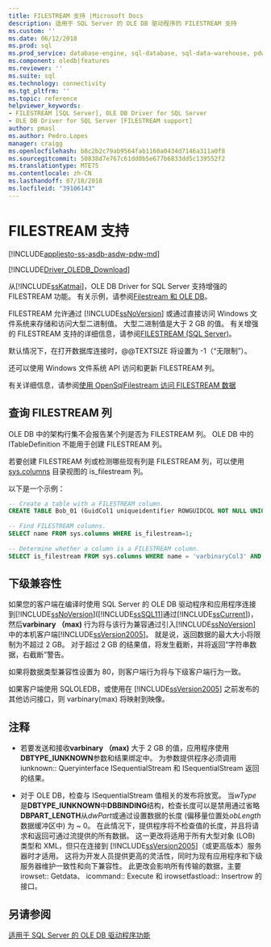 ```yaml
---
title: FILESTREAM 支持 |Microsoft Docs
description: 适用于 SQL Server 的 OLE DB 驱动程序的 FILESTREAM 支持
ms.custom: ''
ms.date: 06/12/2018
ms.prod: sql
ms.prod_service: database-engine, sql-database, sql-data-warehouse, pdw
ms.component: oledb|features
ms.reviewer: ''
ms.suite: sql
ms.technology: connectivity
ms.tgt_pltfrm: ''
ms.topic: reference
helpviewer_keywords:
- FILESTREAM [SQL Server], OLE DB Driver for SQL Server
- OLE DB Driver for SQL Server [FILESTREAM support]
author: pmasl
ms.author: Pedro.Lopes
manager: craigg
ms.openlocfilehash: b8c2b2c79ab9564fab1160a0434d7146a311a0f8
ms.sourcegitcommit: 50838d7e767c61dd0b5e677b6833dd5c139552f2
ms.translationtype: MTE75
ms.contentlocale: zh-CN
ms.lasthandoff: 07/18/2018
ms.locfileid: "39106143"
---
```

# <a name="filestream-support"></a>FILESTREAM 支持
[!INCLUDE[appliesto-ss-asdb-asdw-pdw-md](../../../includes/appliesto-ss-asdb-asdw-pdw-md.md)]

[!INCLUDE[Driver_OLEDB_Download](../../../includes/driver_oledb_download.md)]

从[!INCLUDE[ssKatmai](../../../includes/sskatmai-md.md)]，OLE DB Driver for SQL Server 支持增强的 FILESTREAM 功能。 有关示例，请参阅[Filestream 和 OLE DB](../../oledb/ole-db-how-to/filestream/filestream-and-ole-db.md)。  

FILESTREAM 允许通过 [!INCLUDE[ssNoVersion](../../../includes/ssnoversion-md.md)] 或通过直接访问 Windows 文件系统来存储和访问大型二进制值。 大型二进制值是大于 2 GB 的值。 有关增强的 FILESTREAM 支持的详细信息，请参阅[FILESTREAM &#40;SQL Server&#41;](../../../relational-databases/blob/filestream-sql-server.md)。  
  
默认情况下，在打开数据库连接时，@@TEXTSIZE 将设置为 -1（“无限制”）。  
  
还可以使用 Windows 文件系统 API 访问和更新 FILESTREAM 列。  
  
有关详细信息，请参阅[使用 OpenSqlFilestream 访问 FILESTREAM 数据](../../../relational-databases/blob/access-filestream-data-with-opensqlfilestream.md)  
  
## <a name="querying-for-filestream-columns"></a>查询 FILESTREAM 列  
OLE DB 中的架构行集不会报告某个列是否为 FILESTREAM 列。 OLE DB 中的 ITableDefinition 不能用于创建 FILESTREAM 列。    
  
若要创建 FILESTREAM 列或检测哪些现有列是 FILESTREAM 列，可以使用 [sys.columns](../../../relational-databases/system-catalog-views/sys-columns-transact-sql.md) 目录视图的 is_filestream 列。  
  
以下是一个示例：  
  
```sql  
-- Create a table with a FILESTREAM column.  
CREATE TABLE Bob_01 (GuidCol1 uniqueidentifier ROWGUIDCOL NOT NULL UNIQUE DEFAULT NEWID(), IntCol2 int, varbinaryCol3 varbinary(max) FILESTREAM);  
  
-- Find FILESTREAM columns.  
SELECT name FROM sys.columns WHERE is_filestream=1;  
  
-- Determine whether a column is a FILESTREAM column.  
SELECT is_filestream FROM sys.columns WHERE name = 'varbinaryCol3' AND object_id IN (SELECT object_id FROM sys.tables WHERE name='Bob_01');  
```  
  
## <a name="down-level-compatibility"></a>下级兼容性  
如果您的客户端在编译时使用 SQL Server 的 OLE DB 驱动程序和应用程序连接到[!INCLUDE[ssNoVersion](../../../includes/ssnoversion-md.md)]([!INCLUDE[ssSQL11](../../../includes/sssql11-md.md)]通过[!INCLUDE[ssCurrent](../../../includes/sscurrent-md.md)])，然后**varbinary （max)** 行为将与该行为兼容通过引入[!INCLUDE[ssNoVersion](../../../includes/ssnoversion-md.md)]中的本机客户端[!INCLUDE[ssVersion2005](../../../includes/ssversion2005-md.md)]。 就是说，返回数据的最大大小将限制为不超过 2 GB。 对于超过 2 GB 的结果值，将发生截断，并将返回“字符串数据，右截断”警告。 
  
如果将数据类型兼容性设置为 80，则客户端行为将与下级客户端行为一致。  
  
如果客户端使用 SQLOLEDB，或使用在 [!INCLUDE[ssVersion2005](../../../includes/ssversion2005-md.md)] 之前发布的其他访问接口，则 varbinary(max) 将映射到映像。  
  
## <a name="comments"></a>注释
- 若要发送和接收**varbinary （max)** 大于 2 GB 的值，应用程序使用**DBTYPE_IUNKNOWN**参数和结果绑定中。 为参数提供程序必须调用 iunknown:: Queryinterface ISequentialStream 和 ISequentialStream 返回的结果。  

-  对于 OLE DB，检查与 ISequentialStream 值相关的发布将放宽。 当*wType*是**DBTYPE_IUNKNOWN**中**DBBINDING**结构，检查长度可以是禁用通过省略**DBPART_LENGTH**从*dwPart*或通过设置数据的长度 (偏移量位置处*obLength*数据缓冲区中) 为 ~ 0。 在此情况下，提供程序将不检查值的长度，并且将请求和返回可通过流提供的所有数据。 这一更改将适用于所有大型对象 (LOB) 类型和 XML，但只在连接到 [!INCLUDE[ssVersion2005](../../../includes/ssversion2005-md.md)]（或更高版本）服务器时才适用。 这将为开发人员提供更高的灵活性，同时为现有应用程序和下级服务器维护一致性和向下兼容性。  此更改会影响所有传输的数据，主要 irowset:: Getdata、 icommand:: Execute 和 irowsetfastload:: Insertrow 的接口。
 

## <a name="see-also"></a>另请参阅  
 [适用于 SQL Server 的 OLE DB 驱动程序功能](../../oledb/features/oledb-driver-for-sql-server-features.md)  
  
  

